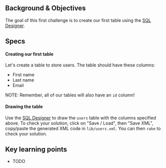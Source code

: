 ## Background & Objectives

The goal of this first challenge is to create our first table using the [SQL Designer](http://db.lewagon.com).

## Specs

#### Creating our first table

Let's create a table to store users. The table should have these columns:

- First name
- Last name
- Email

NOTE: Remember, all of our tables will also have an `id` column!

#### Drawing the table

Use the [SQL Designer](http://db.lewagon.com) to draw the `users` table with the columns specified above.
To check your solution, click on "Save / Load", then "Save XML", copy/paste the generated XML code in `lib/users.xml`. You can then `rake` to check your solution.

## Key learning points

- TODO

